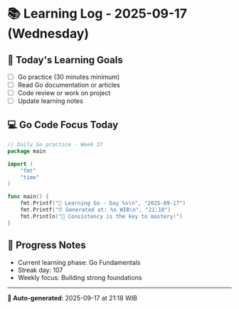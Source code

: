 # 📚 Learning Log - 2025-09-17 (Wednesday)

## 🎯 Today's Learning Goals
- [ ] Go practice (30 minutes minimum)
- [ ] Read Go documentation or articles
- [ ] Code review or work on project
- [ ] Update learning notes

## 💻 Go Code Focus Today
```go
// Daily Go practice - Week 37
package main

import (
    "fmt"
    "time"
)

func main() {
    fmt.Printf("🚀 Learning Go - Day %s\n", "2025-09-17")
    fmt.Printf("⏰ Generated at: %s WIB\n", "21:18")
    fmt.Println("💪 Consistency is the key to mastery!")
}
```

## 🌟 Progress Notes
- Current learning phase: Go Fundamentals
- Streak day: 107
- Weekly focus: Building strong foundations

---
**🤖 Auto-generated**: 2025-09-17 at 21:18 WIB
